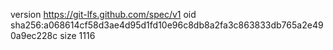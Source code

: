 version https://git-lfs.github.com/spec/v1
oid sha256:a068614cf58d3ae4d95d1fd10e96c8db8a2fa3c863833db765a2e490a9ec228c
size 1116
